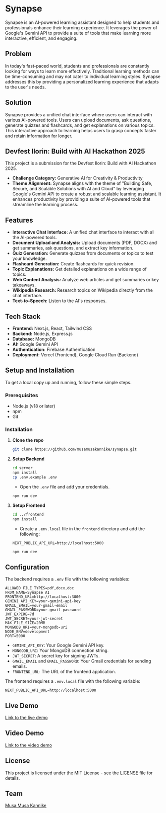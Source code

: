 # Synapse

Synapse is an AI-powered learning assistant designed to help students and professionals enhance their learning experience. It leverages the power of Google's Gemini API to provide a suite of tools that make learning more interactive, efficient, and engaging.

## Problem

In today's fast-paced world, students and professionals are constantly looking for ways to learn more effectively. Traditional learning methods can be time-consuming and may not cater to individual learning styles. Synapse addresses this by providing a personalized learning experience that adapts to the user's needs.

## Solution

Synapse provides a unified chat interface where users can interact with various AI-powered tools. Users can upload documents, ask questions, generate quizzes and flashcards, and get explanations on various topics. This interactive approach to learning helps users to grasp concepts faster and retain information for longer.

## Devfest Ilorin: Build with AI Hackathon 2025

This project is a submission for the Devfest Ilorin: Build with AI Hackathon 2025.

* **Challenge Category:** Generative AI for Creativity & Productivity
* **Theme Alignment:** Synapse aligns with the theme of "Building Safe, Secure, and Scalable Solutions with AI and Cloud" by leveraging Google's Gemini API to create a robust and scalable learning assistant. It enhances productivity by providing a suite of AI-powered tools that streamline the learning process.

## Features

* **Interactive Chat Interface:** A unified chat interface to interact with all the AI-powered tools.
* **Document Upload and Analysis:** Upload documents (PDF, DOCX) and get summaries, ask questions, and extract key information.
* **Quiz Generation:** Generate quizzes from documents or topics to test your knowledge.
* **Flashcard Generation:** Create flashcards for quick revision.
* **Topic Explanations:** Get detailed explanations on a wide range of topics.
* **Web Content Analysis:** Analyze web articles and get summaries or key takeaways.
* **Wikipedia Research:** Research topics on Wikipedia directly from the chat interface.
* **Text-to-Speech:** Listen to the AI's responses.

## Tech Stack

* **Frontend:** Next.js, React, Tailwind CSS
* **Backend:** Node.js, Express.js
* **Database:** MongoDB
* **AI:** Google Gemini API
* **Authentication:** Firebase Authentication
* **Deployment:** Vercel (Frontend), Google Cloud Run (Backend)

## Setup and Installation

To get a local copy up and running, follow these simple steps.

### Prerequisites

* Node.js (v18 or later)
* npm
* Git

### Installation

1. **Clone the repo**

    ```sh
    git clone https://github.com/musamusakannike/synapse.git
    ```

2. **Setup Backend**

    ```sh
    cd server
    npm install
    cp .env.example .env
    ```

    * Open the `.env` file and add your credentials.

    ```sh
    npm run dev
    ```

3. **Setup Frontend**

    ```sh
    cd ../frontend
    npm install
    ```

    * Create a `.env.local` file in the `frontend` directory and add the following:

    ```.env
    NEXT_PUBLIC_API_URL=http://localhost:5000
    ```

    ```sh
    npm run dev
    ```

## Configuration

The backend requires a `.env` file with the following variables:

```.env
ALLOWED_FILE_TYPES=pdf,docx,doc
FROM_NAME=Synapse AI
FRONTEND_URL=http://localhost:3000
GEMINI_API_KEY=your-gemini-api-key
GMAIL_EMAIL=your-gmail-email
GMAIL_PASSWORD=your-gmail-password
JWT_EXPIRE=7d
JWT_SECRET=your-jwt-secret
MAX_FILE_SIZE=20MB
MONGODB_URI=your-mongodb-uri
NODE_ENV=development
PORT=5000
```

* `GEMINI_API_KEY`: Your Google Gemini API key.
* `MONGODB_URI`: Your MongoDB connection string.
* `JWT_SECRET`: A secret key for signing JWTs.
* `GMAIL_EMAIL` and `GMAIL_PASSWORD`: Your Gmail credentials for sending emails.
* `FRONTEND_URL`: The URL of the frontend application.

The frontend requires a `.env.local` file with the following variable:

```.env
NEXT_PUBLIC_API_URL=http://localhost:5000
```

## Live Demo

[Link to the live demo](https://synapsebot.vercel.app/)

## Video Demo

[Link to the video demo](https://youtube.com)

## License

This project is licensed under the MIT License - see the [LICENSE](LICENSE) file for details.

## Team

 [Musa Musa Kannike](https://github.com/musamusakannike)
